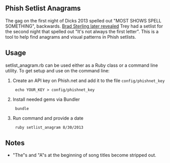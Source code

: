 ## Phish Setlist Anagrams

The gag on the first night of Dicks 2013 spelled out "MOST SHOWS SPELL SOMETHING", backwards.  [Brad Sterling later revealed](https://twitter.com/Phish_Forum/status/376135055040843776) Trey had a setlist for the second night that spelled out "It's not always the first letter".  This is a tool to help find anagrams and visual patterns in Phish setlists.

## Usage

setlist_anagram.rb can be used either as a Ruby class or a command line utility.  To get setup and use on the command line:

1. Create an API key on Phish.net and add it to the file `config/phishnet_key`

        echo YOUR_KEY > config/phishnet_key

2. Install needed gems via Bundler

        bundle

2. Run command and provide a date

        ruby setlist_anagram 8/30/2013

## Notes

- "The"s and "A"s at the beginning of song titles become stripped out.
